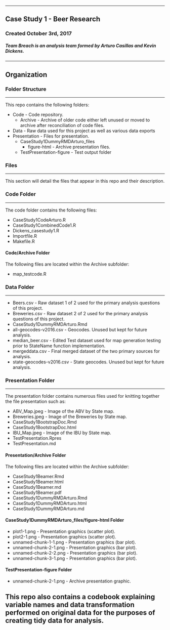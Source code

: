 ***
## Case Study 1 - Beer Research

### Created October 3rd, 2017

##### Team Breach is an analysis team formed by Arturo Casillas and Kevin Dickens.
***

## Organization
### Folder Structure
---
This repo contains the following folders:
* Code - Code repository.
  * Archive - Archive of older code either left unused or moved to archive after reconciliation of code files.
* Data - Raw data used for this project as well as various data exports
* Presentation - Files for presentation.
  * CaseStudy1DummyRMDArturo_files
    * figure-html - Archive presentation files.
  * TestPresentation-figure - Test output folder

### Files
---
This section will detail the files that appear in this repo and their description.

### Code Folder
---
The code folder contains the following files:

* CaseStudy1CodeArturo.R
* CaseStudy1CombinedCode1.R
* Dickens_casestudy1.R
* Importfile.R
* Makefile.R

#### Code/Archive Folder
The following files are located within the Archive subfolder:
* map_testcode.R

### Data Folder
---
* Beers.csv - Raw dataset 1 of 2 used for the primary analysis questions of this project.
* Breweries.csv - Raw dataset 2 of 2 used for the primary analysis questions of this project.
* CaseStudy1DummyRMDArturo.Rmd
* all-geocodes-v2016.csv - Geocodes.  Unused but kept for future analysis.
* median_beer.csv - Edited Test dataset used for map generation testing prior to StateName function implementation.
* mergeddata.csv - Final merged dataset of the two primary sources for analysis.
* state-geocodes-v2016.csv - State geocodes.  Unused but kept for future analysis.

### Presentation Folder
---
The presentation folder contains numerous files used for knitting together the file presentation such as:
* ABV_Map.jpeg - Image of the ABV by State map.
* Breweries.jpeg	- Image of the Breweries by State map.
* CaseStudy1BootstrapDoc.Rmd
* CaseStudy1BootstrapDoc.html
* IBU_Map.jpeg - Image of the IBU by State map.
* TestPresentation.Rpres
* TestPresentation.md

#### Presentation/Archive Folder
The following files are located within the Archive subfolder:
* CaseStudy1Beamer.Rmd
* CaseStudy1Beamer.html
* CaseStudy1Beamer.md
* CaseStudy1Beamer.pdf
* CaseStudy1DummyRMDArturo.Rmd
* CaseStudy1DummyRMDArturo.html
* CaseStudy1DummyRMDArturo.md

#### CaseStudy1DummyRMDArturo_files/figure-html Folder
* plot1-1.png - Presentation graphics (scatter plot).
* plot2-1.png - Presentation graphics (scatter plot).
* unnamed-chunk-1-1.png - Presentation graphics (bar plot).
* unnamed-chunk-2-1.png - Presentation graphics (bar plot).
* unnamed-chunk-2-2.png - Presentation graphics (bar plot).
* unnamed-chunk-3-1.png - Presentation graphics (bar plot).

#### TestPresentation-figure Folder
* unnamed-chunk-2-1.png - Archive presentation graphic.

## This repo also contains a codebook explaining variable names and data transformation performed on original data for the purposes of creating tidy data for analysis.
